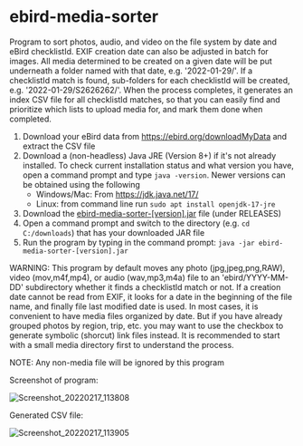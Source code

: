 # ebird-media-sorter
Program to sort photos, audio, and video on the file system by date and eBird checklistId. EXIF creation date can also be adjusted in batch for images. All media determined to be created on a given date will be put underneath a folder named with that date, e.g. '2022-01-29/'. If a checklistId match is found, sub-folders for each checklistId will be created, e.g. '2022-01-29/S2626262/'. When the process completes, it generates an index CSV file for all checklistId matches, so that you can easily find and prioritize which lists to upload media for, and mark them done when completed.

1. Download your eBird data from https://ebird.org/downloadMyData and extract the CSV file<br/>
2. Download a (non-headless) Java JRE (Version 8+) if it's not already installed. To check current installation status and what version you have, open a command prompt and type `java -version`. Newer versions can be obtained using the following<br/>
    - Windows/Mac: From https://jdk.java.net/17/<br/>
    - Linux: from command line run `sudo apt install openjdk-17-jre`<br/>
3. Download the <a href="https://github.com/seabamirum/ebird-media-sorter/releases"> ebird-media-sorter-[version].jar</a> file (under RELEASES)<br/>
4. Open a command prompt and switch to the directory (e.g. `cd C:/downloads`) that has your downloaded JAR file<br/>
5. Run the program by typing in the command prompt: `java -jar ebird-media-sorter-[version].jar`<br/>

WARNING: This program by default moves any photo (jpg,jpeg,png,RAW), video (mov,m4f,mp4), or audio (wav,mp3,m4a) file to an 'ebird/YYYY-MM-DD' subdirectory  whether it finds a checklistId match or not. If a creation date cannot be read from EXIF, it looks for a date in the beginning of the file name, and finally file last modified date is used. In most cases, it is convenient to have media files organized by date. But if you have already grouped photos by region, trip, etc. you may want to use the checkbox to generate symbolic (shorcut) link files instead. It is recommended to start with a small media directory first to understand the process. 

NOTE: Any non-media file will be ignored by this program

Screenshot of program:

![Screenshot_20220217_113808](https://user-images.githubusercontent.com/3449269/154528398-425e073c-b450-43d8-8f1a-2ab8fa6118b7.png)

Generated CSV file:

![Screenshot_20220217_113905](https://user-images.githubusercontent.com/3449269/154528416-0e588227-f45b-4684-ae19-07b61620a745.png)
